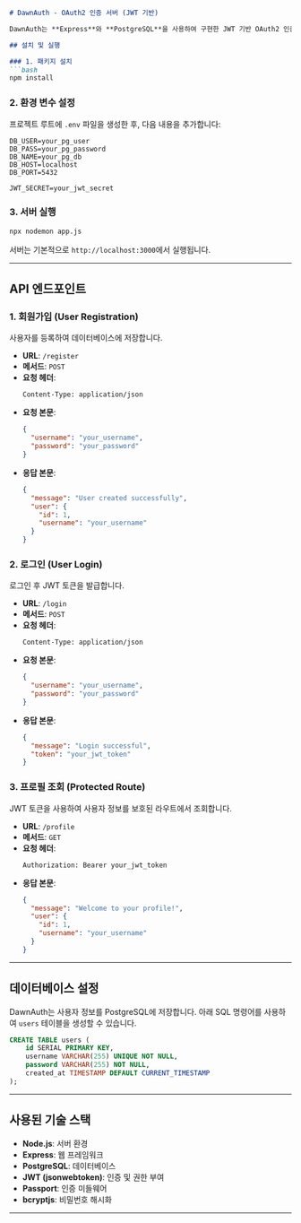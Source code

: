 ```markdown
# DawnAuth - OAuth2 인증 서버 (JWT 기반)

DawnAuth는 **Express**와 **PostgreSQL**을 사용하여 구현한 JWT 기반 OAuth2 인증 서버입니다. 이 서버는 사용자 인증 및 권한 부여를 위해 **JWT** 토큰을 발급하며, 사용자 데이터는 **PostgreSQL**에 저장됩니다.

## 설치 및 실행

### 1. 패키지 설치
```bash
npm install
```

### 2. 환경 변수 설정
프로젝트 루트에 `.env` 파일을 생성한 후, 다음 내용을 추가합니다:

```plaintext
DB_USER=your_pg_user
DB_PASS=your_pg_password
DB_NAME=your_pg_db
DB_HOST=localhost
DB_PORT=5432

JWT_SECRET=your_jwt_secret
```

### 3. 서버 실행
```bash
npx nodemon app.js
```

서버는 기본적으로 `http://localhost:3000`에서 실행됩니다.

---

## API 엔드포인트

### 1. 회원가입 (User Registration)
사용자를 등록하여 데이터베이스에 저장합니다.

- **URL**: `/register`
- **메서드**: `POST`
- **요청 헤더**:
  ```http
  Content-Type: application/json
  ```
- **요청 본문**:
  ```json
  {
    "username": "your_username",
    "password": "your_password"
  }
  ```
- **응답 본문**:
  ```json
  {
    "message": "User created successfully",
    "user": {
      "id": 1,
      "username": "your_username"
    }
  }
  ```

### 2. 로그인 (User Login)
로그인 후 JWT 토큰을 발급합니다.

- **URL**: `/login`
- **메서드**: `POST`
- **요청 헤더**:
  ```http
  Content-Type: application/json
  ```
- **요청 본문**:
  ```json
  {
    "username": "your_username",
    "password": "your_password"
  }
  ```
- **응답 본문**:
  ```json
  {
    "message": "Login successful",
    "token": "your_jwt_token"
  }
  ```

### 3. 프로필 조회 (Protected Route)
JWT 토큰을 사용하여 사용자 정보를 보호된 라우트에서 조회합니다.

- **URL**: `/profile`
- **메서드**: `GET`
- **요청 헤더**:
  ```http
  Authorization: Bearer your_jwt_token
  ```
- **응답 본문**:
  ```json
  {
    "message": "Welcome to your profile!",
    "user": {
      "id": 1,
      "username": "your_username"
    }
  }
  ```

---

## 데이터베이스 설정

DawnAuth는 사용자 정보를 PostgreSQL에 저장합니다. 아래 SQL 명령어를 사용하여 `users` 테이블을 생성할 수 있습니다.

```sql
CREATE TABLE users (
    id SERIAL PRIMARY KEY,
    username VARCHAR(255) UNIQUE NOT NULL,
    password VARCHAR(255) NOT NULL,
    created_at TIMESTAMP DEFAULT CURRENT_TIMESTAMP
);
```

---

## 사용된 기술 스택

- **Node.js**: 서버 환경
- **Express**: 웹 프레임워크
- **PostgreSQL**: 데이터베이스
- **JWT (jsonwebtoken)**: 인증 및 권한 부여
- **Passport**: 인증 미들웨어
- **bcryptjs**: 비밀번호 해시화

---

